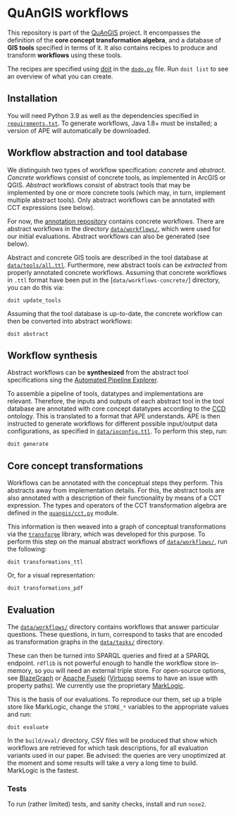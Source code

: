 # QuAnGIS workflows

This repository is part of the [QuAnGIS][quangis] project. It 
encompasses the definition of the **core concept transformation 
algebra**, and a database of **GIS tools** specified in terms of it. It 
also contains recipes to produce and transform **workflows** using these 
tools.

The recipes are specified using [doit](https://pydoit.org/) in the 
[`dodo.py`](dodo.py) file. Run `doit list` to see an overview of what 
you can create.


## Installation

You will need Python 3.9 as well as the dependencies specified in 
[`requirements.txt`](requirements.txt). To generate workflows, Java 1.8+ 
must be installed; a version of APE will automatically be downloaded.


## Workflow abstraction and tool database

We distinguish two types of workflow specification: *concrete* and 
*abstract*. *Concrete* workflows consist of concrete tools, as 
implemented in ArcGIS or QGIS. *Abstract* workflows consist of abstract 
tools that may be implemented by one or more concrete tools (which may, 
in turn, implement multiple abstract tools). Only abstract workflows can 
be annotated with CCT expressions (see below).

For now, the [annotation repository][annot] contains concrete workflows. 
There are abstract workflows in the directory 
[`data/workflows/`](`data/workflows/`), which were used for our initial 
evaluations. Abstract workflows can also be generated (see below).

Abstract and concrete GIS tools are described in the tool database at 
[`data/tools/all.ttl`](data/tools/all.ttl). Furthermore, new abstract 
tools can be *extracted* from properly annotated concrete workflows. 
Assuming that concrete workflows in `.ttl` format have been put in the 
[`data/workflows-concrete/`] directory, you can do this via:

    doit update_tools

Assuming that the tool database is up-to-date, the concrete workflow can 
then be converted into abstract workflows:

    doit abstract


## Workflow synthesis

Abstract workflows can be **synthesized** from the abstract tool 
specifications sing the [Automated Pipeline Explorer][ape].

To assemble a pipeline of tools, datatypes and implementations are 
relevant. Therefore, the inputs and outputs of each abstract tool in the 
tool database are annotated with core concept datatypes according to the 
[CCD][ccd] ontology. This is translated to a format that APE 
understands. APE is then instructed to generate workflows for different 
possible input/output data configurations, as specified in 
[`data/ioconfig.ttl`](data/ioconfig.ttl). To perform this step, run:

    doit generate


## Core concept transformations

Workflows can be annotated with the conceptual steps they perform. This 
abstracts away from implementation details. For this, the abstract tools 
are also annotated with a description of their functionality by means of 
a CCT expression. The types and operators of the CCT transformation 
algebra are defined in the [`quangis/cct.py`](quangis/cct.py) module.

This information is then weaved into a graph of conceptual 
transformations via the [`transforge`][tf] library, which was developed 
for this purpose. To perform this step on the manual abstract workflows 
of [`data/workflows/`](data/workflows/), run the following:

    doit transformations_ttl

Or, for a visual representation:

    doit transformations_pdf


## Evaluation

The [`data/workflows/`](data/workflows/) directory contains workflows 
that answer particular questions. These questions, in turn, correspond 
to tasks that are encoded as transformation graphs in the 
[`data/tasks/`](data/tasks/) directory.

These can then be turned into SPARQL queries and fired at a SPARQL 
endpoint. `rdflib` is not powerful enough to handle the workflow store 
in-memory, so you will need an external triple store. For open-source 
options, see [BlazeGraph](https://blazegraph.com/) or [Apache 
Fuseki](https://jena.apache.org/) 
([Virtuoso](https://virtuoso.openlinksw.com/) seems to have an issue 
with property paths). We currently use the proprietary 
[MarkLogic](https://marklogic.com).

This is the basis of our evaluations. To reproduce our them, set up a 
triple store like MarkLogic, change the `STORE_*` variables to the 
appropriate values and run:

    doit evaluate

In the `build/eval/` directory, CSV files will be produced that show 
which workflows are retrieved for which task descriptions, for all 
evaluation variants used in our paper. Be advised: the queries are very 
unoptimized at the moment and some results will take a very a long time 
to build. MarkLogic is the fastest.


### Tests

To run (rather limited) tests, and sanity checks, install and run 
`nose2`.


[annot]: https://github.com/quangis/QuAnGIS_workflow_annotation
[quangis]: https://questionbasedanalysis.com/
[ccd]: http://geographicknowledge.de/vocab/CoreConceptData.rdf
[jpype]: https://jpype.readthedocs.io/
[ape]: https://github.com/sanctuuary/APE
[aped]: https://ape-framework.readthedocs.io/
[cct]: https://github.com/quangis/cct
[tf]: https://github.com/quangis/transforge
